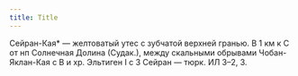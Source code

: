 ```yaml
---
title: Title
---
```


Сейран-Кая* — желтоватый утес с зубчатой верхней гранью. В 1 км к С от нп
Солнечная Долина (Судак.), между скальными обрывами Чобан-Яклан-Кая с В и хр.
Эльтиген I с З Сейран — тюрк. ИЛ З–2, 3.

